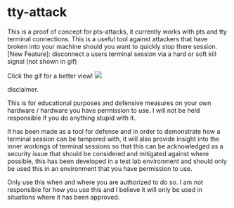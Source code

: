 # tty-attack
This is a proof of concept for pts-attacks, it currently works with pts and tty terminal connections.
This is a useful tool against attackers that have broken into your machine should you want to quickly stop there session.
[New Feature]: disconnect a users terminal session via a hard or soft kill signal (not shown in gif)

Click the gif for a better view!
![](https://github.com/lewisrobson/tty-attack/blob/main/tty-attack.gif)



disclaimer.

This is for educational purposes and defensive 
measures on your own hardware / hardware you have permission to use.
I will not be held responsible if you do anything stupid with it.

It has been made as a tool for defense and 
in order to demonstrate how a terminal
session can be tampered with, it will also provide insight
into the inner workings of terminal sessions so that
this can be acknowledged as a security issue that
should be considered and mitigated against where 
possible, this has been developed in a test lab environment
and should only be used this in an environment
that you have permission to use.


Only use this when and where you are authorized to do so.
I am not responsible for how you use this and
I believe it will only be used in situations where it has been approved.



